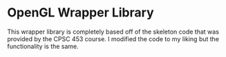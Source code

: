 # OpenGL Wrapper Library
This wrapper library is completely based off of the
skeleton code that was provided by the CPSC 453 course.
I modified the code to my liking but the functionality
is the same.
